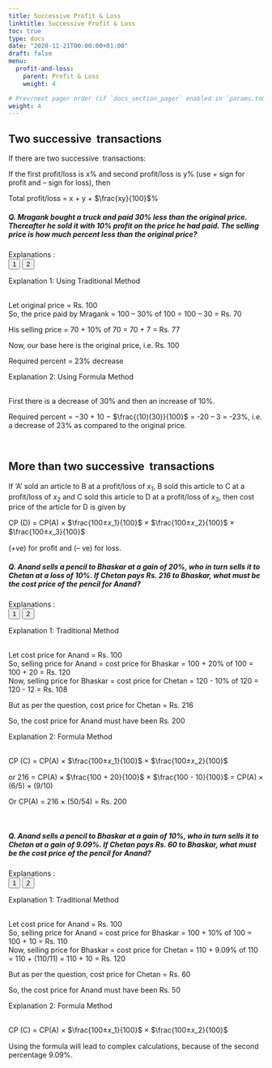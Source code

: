 ```yaml
---
title: Successive Profit & Loss 
linktitle: Successive Profit & Loss 
toc: true
type: docs
date: "2020-11-21T00:00:00+01:00"
draft: false
menu:
  profit-and-loss:
    parent: Profit & Loss
    weight: 4

# Prev/next pager order (if `docs_section_pager` enabled in `params.toml`)
weight: 4
---
```


## Two successive  transactions

If there are two successive  transactions: 

If the first profit/loss is x% and second profit/loss is y% (use + sign for profit and – sign for loss), then <br>

Total profit/loss = x + y + $\frac{xy}{100}$%

##### Q. Mragank bought a truck and paid 30% less than the original price. Thereafter he sold it with 10% profit on the price he had paid. The selling price is how much percent less than the original price?

Explanations :<br>
<button class="mak-tablink tablink-group1 default-tab" onclick="openTab('1Exp-1', this, 'tablink-group1', 'tabcontent-group1')">1</button>
<button class="mak-tablink tablink-group1" onclick="openTab('1Exp-2', this, 'tablink-group1', 'tabcontent-group1')">2</button>

<div id="1Exp-1" class="Exp-1 mak-tabcontent tabcontent-group1">
Explanation 1: Using Traditional Method <br><br>

Let original price = Rs. 100 <br>
So, the price paid by Mragank = 100 – 30% of 100 = 100 – 30 = Rs. 70

His selling price = 70 + 10% of 70 = 70 + 7 = Rs. 77

Now, our base here is the original price, i.e. Rs. 100

Required percent = 23% decrease 
</div>

<div id="1Exp-2" class="Exp-2 mak-tabcontent tabcontent-group1">
Explanation 2: Using Formula Method<br><br>

First there is a decrease of 30% and then an increase of 10%. 

Required percent = −30 + 10 − $\frac{(10)(30)}{100}$ = -20 – 3 = -23%, i.e. a decrease of 23% as compared to the original price.
</div><br>

## More than two successive  transactions

If ‘A’ sold an article to B at a profit/loss of $x_1%$, B sold this article to C at a profit/loss of $x_2%$ and C sold this article to D at a profit/loss of $x_3%$, then cost price of the article for D is given by

CP (D) = CP(A) × $\frac{100±𝑥_1}{100}$ × $\frac{100±𝑥_2}{100}$ × $\frac{100±𝑥_3}{100}$

(+ve) for profit and (– ve) for loss.

##### Q. Anand sells a pencil to Bhaskar at a gain of 20%, who in turn sells it to Chetan at a loss of 10%. If Chetan pays Rs. 216 to Bhaskar, what must be the cost price of the pencil for Anand?

Explanations :<br>
<button class="mak-tablink tablink-group2 default-tab" onclick="openTab('2Exp-1', this, 'tablink-group2', 'tabcontent-group2')">1</button>
<button class="mak-tablink tablink-group2" onclick="openTab('2Exp-2', this, 'tablink-group2', 'tabcontent-group2')">2</button>

<div id="2Exp-1" class="Exp-1 mak-tabcontent tabcontent-group2">
Explanation 1: Traditional Method <br><br>

Let cost price for Anand = Rs. 100 <br>
So, selling price for Anand = cost price for Bhaskar = 100 + 20% of 100 = 100 + 20 = Rs. 120 <br>
Now, selling price for Bhaskar = cost price for Chetan = 120 - 10% of 120 = 120 - 12 = Rs. 108

But as per the question, cost price for Chetan = Rs. 216

So, the cost price for Anand must have been Rs. 200
</div>

<div id="2Exp-2" class="Exp-2 mak-tabcontent tabcontent-group2">
Explanation 2: Formula Method  <br><br>

CP (C) = CP(A) × $\frac{100±𝑥_1}{100}$ × $\frac{100±𝑥_2}{100}$

or 216 = CP(A) × $\frac{100 + 20}{100}$ × $\frac{100 - 10}{100}$ = CP(A) × (6/5) × (9/10) 

Or CP(A) = 216 × (50/54) = Rs. 200
</div><br>

##### Q. Anand sells a pencil to Bhaskar at a gain of 10%, who in turn sells it to Chetan at a gain of 9.09%. If Chetan pays Rs. 60 to Bhaskar, what must be the cost price of the pencil for Anand? 

Explanations :<br>
<button class="mak-tablink tablink-group3 default-tab" onclick="openTab('3Exp-1', this, 'tablink-group3', 'tabcontent-group3')">1</button>
<button class="mak-tablink tablink-group3" onclick="openTab('3Exp-2', this, 'tablink-group3', 'tabcontent-group3')">2</button>

<div id="3Exp-1" class="Exp-1 mak-tabcontent tabcontent-group3">
Explanation 1: Traditional Method <br><br>

Let cost price for Anand = Rs. 100 <br>
So, selling price for Anand = cost price for Bhaskar = 100 + 10% of 100 = 100 + 10 = Rs. 110 <br>
Now, selling price for Bhaskar = cost price for Chetan = 110 + 9.09% of 110 = 110 + (110/11) = 110 + 10 = Rs. 120

But as per the question, cost price for Chetan = Rs. 60

So, the cost price for Anand must have been Rs. 50
</div>

<div id="3Exp-2" class="Exp-2 mak-tabcontent tabcontent-group3">
Explanation 2: Formula Method  <br><br>

CP (C) = CP(A) × $\frac{100±𝑥_1}{100}$ × $\frac{100±𝑥_2}{100}$

Using the formula will lead to complex calculations, because of the second percentage 9.09%. 
</div><br>

